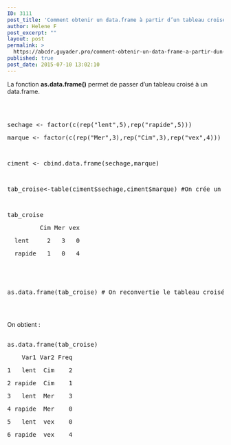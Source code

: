 ```yaml
---
ID: 3111
post_title: 'Comment obtenir un data.frame à partir d’un tableau croisé ? : as.data.frame'
author: Helene F
post_excerpt: ""
layout: post
permalink: >
  https://abcdr.guyader.pro/comment-obtenir-un-data-frame-a-partir-dun-tableau-croise-as-data-frame/
published: true
post_date: 2015-07-10 13:02:10
---
```

<p>La fonction <b>as.data.frame()</b> permet de passer d’un tableau croisé à un data.frame.</p><p> </p><p> <pre lang='rsplus'><br />sechage &lt;- factor(c(rep("lent",5),rep("rapide",5)))</p><p>marque &lt;- factor(c(rep("Mer",3),rep("Cim",3),rep("vex",4)))</p><p> </p><p>ciment &lt;- cbind.data.frame(sechage,marque)</p><p> </p><p>tab_croise&lt;-table(ciment$sechage,ciment$marque) #On crée un tableau croisé</p><p> </p><p>tab_croise</p><p>         Cim Mer vex</p><p>  lent     2   3   0</p><p>  rapide   1   0   4</p><p> </p><p> </p><p>as.data.frame(tab_croise) # On reconvertie le tableau croisé en data.frame</p><p></pre>   </p><p>On obtient :</p><p> <pre lang='rsplus'><br />as.data.frame(tab_croise)</p><p>    Var1 Var2 Freq</p><p>1   lent  Cim    2</p><p>2 rapide  Cim    1</p><p>3   lent  Mer    3</p><p>4 rapide  Mer    0</p><p>5   lent  vex    0</p><p>6 rapide  vex    4</p><p></pre>   </p>